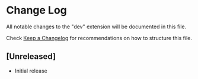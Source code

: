 # Change Log

All notable changes to the "dev" extension will be documented in this file.

Check [Keep a Changelog](http://keepachangelog.com/) for recommendations on how to structure this file.

## [Unreleased]

- Initial release